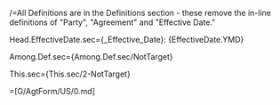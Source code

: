 /=All Definitions are in the Definitions section - these remove the in-line definitions of "Party", "Agreement" and "Effective Date."

Head.EffectiveDate.sec={_Effective_Date}: {EffectiveDate.YMD}

Among.Def.sec={Among.Def.sec/NotTarget}

This.sec={This.sec/2-NotTarget}

=[G/AgtForm/US/0.md]